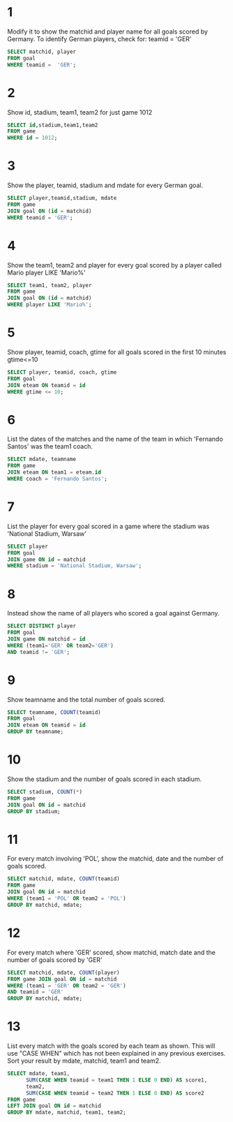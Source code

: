 # 1

Modify it to show the matchid and player name for all goals scored by Germany. To identify German players, check for: teamid = 'GER'

```sql
SELECT matchid, player
FROM goal
WHERE teamid =  'GER';
```

# 2

Show id, stadium, team1, team2 for just game 1012

```sql
SELECT id,stadium,team1,team2
FROM game
WHERE id = 1012;
```

# 3

Show the player, teamid, stadium and mdate for every German goal.

```sql
SELECT player,teamid,stadium, mdate
FROM game
JOIN goal ON (id = matchid)
WHERE teamid = 'GER';
```

# 4

Show the team1, team2 and player for every goal scored by a player called Mario player LIKE 'Mario%'

```sql
SELECT team1, team2, player
FROM game
JOIN goal ON (id = matchid)
WHERE player LIKE 'Mario%';
```

# 5

Show player, teamid, coach, gtime for all goals scored in the first 10 minutes gtime<=10

```sql
SELECT player, teamid, coach, gtime
FROM goal
JOIN eteam ON teamid = id
WHERE gtime <= 10;
```

# 6

List the dates of the matches and the name of the team in which 'Fernando Santos' was the team1 coach.

```sql
SELECT mdate, teamname
FROM game
JOIN eteam ON team1 = eteam.id
WHERE coach = 'Fernando Santos';
```

# 7

List the player for every goal scored in a game where the stadium was 'National Stadium, Warsaw'

```sql
SELECT player
FROM goal
JOIN game ON id = matchid
WHERE stadium = 'National Stadium, Warsaw';
```

# 8

Instead show the name of all players who scored a goal against Germany.

```sql
SELECT DISTINCT player
FROM goal
JOIN game ON matchid = id
WHERE (team1='GER' OR team2='GER')
AND teamid != 'GER';
```

# 9

Show teamname and the total number of goals scored.

```sql
SELECT teamname, COUNT(teamid)
FROM goal
JOIN eteam ON teamid = id
GROUP BY teamname;
```

# 10

Show the stadium and the number of goals scored in each stadium.

```sql
SELECT stadium, COUNT(*)
FROM game
JOIN goal ON id = matchid
GROUP BY stadium;
```

# 11

For every match involving 'POL', show the matchid, date and the number of goals scored.

```sql
SELECT matchid, mdate, COUNT(teamid)
FROM game
JOIN goal ON id = matchid
WHERE (team1 = 'POL' OR team2 = 'POL')
GROUP BY matchid, mdate;
```

# 12

For every match where 'GER' scored, show matchid, match date and the number of goals scored by 'GER'

```sql
SELECT matchid, mdate, COUNT(player)
FROM game JOIN goal ON id = matchid
WHERE (team1 = 'GER' OR team2 = 'GER')
AND teamid = 'GER'
GROUP BY matchid, mdate;
```

# 13

List every match with the goals scored by each team as shown. This will use "CASE WHEN" which has not been explained in any previous exercises. Sort your result by mdate, matchid, team1 and team2.

```sql
SELECT mdate, team1,
      SUM(CASE WHEN teamid = team1 THEN 1 ELSE 0 END) AS score1,
      team2,
      SUM(CASE WHEN teamid = team2 THEN 1 ELSE 0 END) AS score2
FROM game
LEFT JOIN goal ON id = matchid
GROUP BY mdate, matchid, team1, team2;
```
